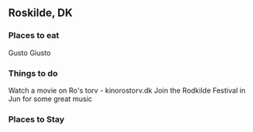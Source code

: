 ## Roskilde, DK 

### Places to eat
Gusto Giusto

### Things to do
Watch a movie on Ro's torv - kinorostorv.dk
Join the Rodkilde Festival in Jun for some great music

### Places to Stay

